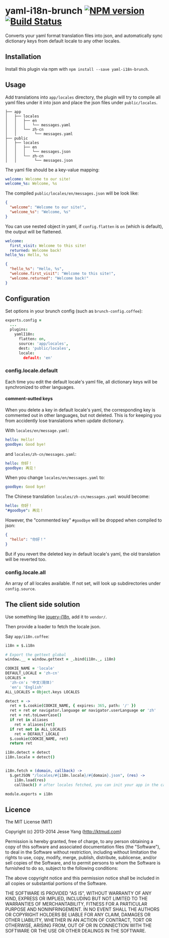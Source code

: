 # yaml-i18n-brunch [![NPM version](https://badge.fury.io/js/yaml-i18n-brunch.png)](http://badge.fury.io/js/yaml-i18n-brunch) [![Build Status](https://travis-ci.org/ktmud/yaml-i18n-brunch.png?branch=master)](https://travis-ci.org/ktmud/yaml-i18n-brunch)

Converts your yaml format translation files into json,
and automatically sync dictionary keys from default locale to any other locales.

## Installation

Install this plugin via npm with `npm install --save yaml-i18n-brunch`.

## Usage

Add translations into `app/locales` directory,
the plugin will try to compile all yaml files under it
into json and place the json files under `public/locales`.


```
├── app
│   ├── locales
│   │   ├── en
│   │   │   └── messages.yaml
│   │   └── zh-cn
│   │        └── messages.yaml
├── public
│   ├── locales
│   │   ├── en
│   │   │   └── messages.json
│   │   └── zh-cn
│   │        └── messages.json

```

The yaml file should be a key-value mapping:

```yaml
welcome: Welcome to our site!
welcome_%s: Welcome, %s
```

The compiled `public/locales/en/messages.json` will be look like:

```json
{
  "welcome": "Welcome to our site!",
  "welcome_%s": "Welcome, %s"
}
```

You can use nested object in yaml, if `config.flatten` is `on` (which is default),
the output will be flattened.

```yaml
welcome:
  first_visit: Welcome to this site!
  returned: Welcome back!
hello_%s: Hello, %s
```

```json
{
  "hello_%s": "Hello, %s",
  "welcome.first_visit": "Welcome to this site!",
  "welcome.returned": "Welcome back!"
}
```

## Configuration

Set options in your brunch config (such as `brunch-config.coffee`):

```coffeescript
exports.config =
  ...
  plugins:
    yamlI18n:
      flatten: on,
      source: 'app/locales',
      dest: 'public/locales',
      locale:
        default: 'en'
```

### config.locale.default

Each time you edit the default locale's yaml file, all dictionary keys will be synchronized to other languages.

#### comment-outted keys

When you delete a key in default locale's yaml, the corresponding key is commented out in other languages,
but not deleted. This is for keeping you from accidently lose translations when update dictionary.

With `locales/en/message.yaml`:

```yaml
hello: Hello!
goodbye: Good bye!
```

and `locales/zh-cn/messages.yaml`:

```yaml
hello: 你好！
goodbye: 再见！
```

When you change `locales/en/messages.yaml` to:

```yaml
goodbye: Good bye!
```

The Chinese translation `locales/zh-cn/messages.yaml` would become:

```yaml
hello: 你好！
"#goodbye": 再见！
```

However, the "commented key" `#goodbye` will be dropped when compiled to json:

```json
{
  "hello": "你好！"
}
```

But if you revert the deleted key in default locale's yaml, the old translation will be reverted too.



### config.locale.all

An array of all locales available. If not set, will look up subdirectories under `config.source`.


## The client side solution

Use something like [jquery-i18n](https://github.com/ktmud/jquery-i18n), add it to `vendor/`.

Then provide a loader to fetch the locale json.

Say `app/i18n.coffee`:

```coffeescript
i18n = $.i18n

# Export the gettext global
window.__ = window.gettext = _.bind(i18n._, i18n)

COOKIE_NAME = 'locale'
DEFAULT_LOCALE = 'zh-cn'
LOCALES =
  'zh-cn': '中文(简体)'
  'en': 'English'
ALL_LOCALES = Object.keys LOCALES

detect = ->
  ret = $.cookie(COOKIE_NAME, { expires: 365, path: '/' })
  ret = ret or navigator.language or navigator.userLanguage or 'zh'
  ret = ret.toLowerCase()
  if ret in aliases
    ret = aliases[ret]
  if ret not in ALL_LOCALES
    ret = DEFAULT_LOCALE
  $.cookie(COOKIE_NAME, ret)
  return ret

i18n.detect = detect
i18n.locale = detect()


i18n.fetch = (domain, callback) ->
  $.getJSON "/locales/#{i18n.locale}/#{domain}.json", (res) ->
    i18n.load(res)
    callback() # after locales fetched, you can init your app in the callback

module.exports = i18n
```


## Licence

The MIT License (MIT)

Copyright (c) 2013-2014 Jesse Yang (http://ktmud.com)

Permission is hereby granted, free of charge, to any person obtaining a copy of this software and associated documentation files (the "Software"), to deal in the Software without restriction, including without limitation the rights to use, copy, modify, merge, publish, distribute, sublicense, and/or sell copies of the Software, and to permit persons to whom the Software is furnished to do so, subject to the following conditions:

The above copyright notice and this permission notice shall be included in all copies or substantial portions of the Software.

THE SOFTWARE IS PROVIDED "AS IS", WITHOUT WARRANTY OF ANY KIND, EXPRESS OR IMPLIED, INCLUDING BUT NOT LIMITED TO THE WARRANTIES OF MERCHANTABILITY, FITNESS FOR A PARTICULAR PURPOSE AND NONINFRINGEMENT. IN NO EVENT SHALL THE AUTHORS OR COPYRIGHT HOLDERS BE LIABLE FOR ANY CLAIM, DAMAGES OR OTHER LIABILITY, WHETHER IN AN ACTION OF CONTRACT, TORT OR OTHERWISE, ARISING FROM, OUT OF OR IN CONNECTION WITH THE SOFTWARE OR THE USE OR OTHER DEALINGS IN THE SOFTWARE.

